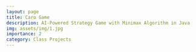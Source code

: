 ```yaml
---
layout: page
title: Caro Game
description: AI-Powered Strategy Game with Minimax Algorithm in Java
img: assets/img/1.jpg
importance: 2
category: Class Projects
---
```

